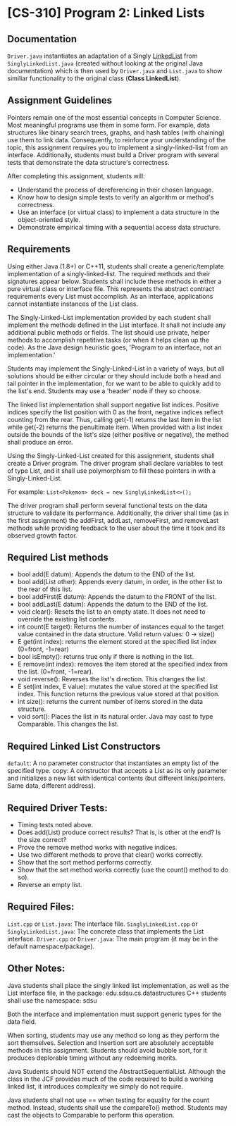 # [CS-310] Program 2: Linked Lists

## Documentation

`Driver.java` instantiates an adaptation of a Singly [LinkedList](https://docs.oracle.com/javase/7/docs/api/java/util/LinkedList.html) from `SinglyLinkedList.java` (created without looking at the original Java documentation) which is then used by `Driver.java` and `List.java` to show similiar functionality to the original class (**Class LinkedList<E>**).

## Assignment Guidelines

Pointers remain one of the most essential concepts in Computer Science. Most meaningful programs use them in some form. For example, data structures like binary search trees, graphs, and hash tables (with chaining) use them to link data. Consequently, to reinforce your understanding of the topic, this assignment requires you to implement a singly-linked-list from an interface. Additionally, students must build a Driver program with several tests that demonstrate the data structure's correctness.
  
After completing this assignment, students will:

+ Understand the process of dereferencing in their chosen language.
+ Know how to design simple tests to verify an algorithm or method's correctness.
+ Use an interface (or virtual class) to implement a data structure in the object-oriented style.
+ Demonstrate empirical timing with a sequential access data structure.
  
## Requirements
  
Using either Java (1.8+) or C++11, students shall create a generic/template implementation of a singly-linked-list. The required methods and their signatures appear below. Students shall include these methods in either a pure virtual class or interface file. This represents the abstract contract requirements every List must accomplish. As an interface, applications cannot instantiate instances of the List class.

The Singly-Linked-List implementation provided by each student shall implement the methods defined in the List interface. It shall not include any additional public methods or fields. The list should use private, helper methods to accomplish repetitive tasks (or when it helps clean up the code). As the Java design heuristic goes, 'Program to an interface, not an implementation.'

Students may implement the Singly-Linked-List in a variety of ways, but all solutions should be either circular or they should include both a head and tail pointer in the implementation, for we want to be able to quickly add to the list's end. Students may use a 'header' node if they so choose.

The linked list implementation shall support negative list indices. Positive indices specify the list position with 0 as the front, negative indices reflect counting from the rear. Thus, calling get(-1) returns the last item in the list while get(-2) returns the penultimate item. When provided with a list index outside the bounds of the list's size (either positive or negative), the method shall produce an error.

Using the Singly-Linked-List created for this assignment, students shall create a Driver program. The driver program shall declare variables to test of type List, and it shall use polymorphism to fill these pointers in with a Singly-Linked-List. 

For example:
``` List<Pokemon> deck = new SinglyLinkedList<>(); ```
  
The driver program shall perform several functional tests on the data structure to validate its performance. Additionally, the driver shall time (as in the first assignment) the addFirst, addLast, removeFirst, and removeLast methods while providing feedback to the user about the time it took and its observed growth factor.

## Required List methods

+ bool add(E datum): Appends the datum to the END of the list.
+ bool add(List<E> other): Appends every datum, in order, in the other list to the rear of this list.
+ bool addFirst(E datum): Appends the datum to the FRONT of the list.
+ bool addLast(E datum): Appends the datum to the END of the list.
+ void clear(): Resets the list to an empty state. It does not need to override the existing list contents.
+ int count(E target): Returns the number of instances equal to the target value contained in the data structure. Valid return values: 0 -> size()
+ E get(int index): returns the element stored at the specified list index (0=front, -1=rear)
+ bool isEmpty(): returns true only if there is nothing in the list.
+ E remove(int index): removes the item stored at the specified index from the list. (0=front, -1=rear).
+ void reverse(): Reverses the list's direction. This changes the list.
+ E set(int index, E value): mutates the value stored at the specified list index. This function returns the previous value stored at that position.
+ int size(): returns the current number of items stored in the data structure.
+ void sort(): Places the list in its natural order. Java may cast to type Comparable. This changes the list.

## Required Linked List Constructors
  
`default`: A no parameter constructor that instantiates an empty list of the specified type.
copy: A constructor that accepts a List as its only parameter and initializes a new list with identical contents (but different links/pointers. Same data, different address).

## Required Driver Tests:
+ Timing tests noted above.
+ Does add(List) produce correct results? That is, is other at the end? Is the size correct?
+ Prove the remove method works with negative indices. 
+ Use two different methods to prove that clear() works correctly. 
+ Show that the sort method performs correctly.
+ Show that the set method works correctly (use the count() method to do so).
+ Reverse an empty list.
  
## Required Files:
  
`List.cpp` or `List.java`: The interface file.
`SinglyLinkedList.cpp` or `SinglyLinkedList.java`: The concrete class that implements the List interface.
`Driver.cpp` or `Driver.java`: The main program (it may be in the default namespace/package).

## Other Notes:
  
Java students shall place the singly linked list implementation, as well as the List interface file, in the package: edu.sdsu.cs.datastructures
C++ students shall use the namespace: sdsu

Both the interface and implementation must support generic types for the data field.

When sorting, students may use any method so long as they perform the sort themselves. Selection and Insertion sort are absolutely acceptable methods in this assignment. Students should avoid bubble sort, for it produces deplorable timing without any redeeming merits.

Java Students should NOT extend the AbstractSequentialList. Although the class in the JCF provides much of the code required to build a working linked list, it introduces complexity we simply do not require.

Java students shall not use == when testing for equality for the count method. Instead, students shall use the compareTo() method. Students may cast the objects to Comparable to perform this operation.
